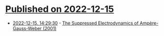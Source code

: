 # [Published on 2022-12-15](index.md)

* [2022-12-15, 14:29:30](https://news.ycombinator.com/item?id=33999983) - [The Suppressed Electrodynamics of Ampère-Gauss-Weber (2001)](https://21sci-tech.com/articles/spring01/Electrodynamics.html)
